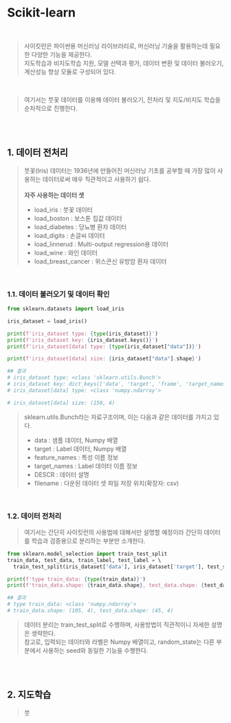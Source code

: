 # Scikit-learn
<br/>

> 사이킷런은 파이썬용 머신러닝 라이브러리로, 머신러닝 기술을 활용하는데 필요한 다양한 기능을 제공한다. <br/>
> 지도학습과 비지도학습 지원, 모델 선택과 평가, 데이터 변환 및 데이터 불러오기, 계산성능 향상 모듈로 구성되어 있다. <br/>

<br/>

> 여기서는 붓꽃 데이터를 이용해 데이터 불러오기, 전처리 및 지도/비지도 학습을 순차적으로 진행한다.

<br/><br/>

## 1. 데이터 전처리
> 붓꽃(Iris) 데이터는 1936년에 만들어진 머신러닝 기초를 공부할 때 가장 많이 사용하는 데이터로써 매우 직관적이고 사용하기 쉽다. <br/><br/>
> **자주 사용하는 데이터 셋**
> * load_iris : 붓꽃 데이터
> * load_boston : 보스톤 집값 데이터
> * load_diabetes : 당뇨병 환자 데이터
> * load_digits : 손글씨 데이터
> * load_linnerud : Multi-output regression용 데이터
> * load_wine : 와인 데이터
> * load_breast_cancer : 위스콘신 유방암 환자 데이터

<br/>

### 1.1. 데이터 불러오기 및 데이터 확인
```python
from sklearn.datasets import load_iris

iris_dataset = load_iris()

print(f'iris_dataset type: {type(iris_dataset)}')
print(f'iris_dataset key: {iris_dataset.keys()}')
print(f'iris_dataset[data] type: {type(iris_dataset["data"])}')

print(f'iris_dataset[data] size: {iris_dataset["data"].shape}')

## 결과
# iris_dataset type: <class 'sklearn.utils.Bunch'>
# iris_dataset key: dict_keys(['data', 'target', 'frame', 'target_names', 'DESCR', 'feature_names', 'filename'])
# iris_dataset[data] type: <class 'numpy.ndarray'>

# iris_dataset[data] size: (150, 4)       
```
> sklearn.utils.Bunch라는 자료구조이며, 이는 다음과 같은 데이터를 가지고 있다.
> * data : 샘플 데이터, Numpy 배열
> * target : Label 데이터, Numpy 배열
> * feature_names : 특성 이름 정보
> * target_names : Label 데이터 이름 정보
> * DESCR : 데이터 설명
> * filename : 다운된 데이터 셋 파일 저장 위치(확장자: csv)

<br/>

### 1.2. 데이터 전처리
> 여기서는 간단히 사이킷런의 사용법에 대해서만 설명할 예정이라 간단히 데이터를 학습과 검증용으로 분리하는 부분만 소개한다.
```python
from sklearn.model_selection import train_test_split
train_data, test_data, train_label, test_label = \      
  train_test_split(iris_dataset['data'], iris_dataset['target'], test_size=0.3, random_state=42)                     

print(f'type train_data: {type(train_data)}')
print(f'train_data.shape: {train_data.shape}, test_data.shape: {test_data.shape}')

## 결과
# type train_data: <class 'numpy.ndarray'>
# train_data.shape: (105, 4), test_data.shape: (45, 4)
```
> 데이터 분리는 train_test_split로 수행하며, 사용방법이 직관적이니 자세한 설명은 생략한다. <br/>
> 참고로, 입력되는 데이터와 라벨은 Numpy 배열이고, random_state는 다른 부분에서 사용하는 seed와 동일한 기능을 수행한다.

<br/><br/>

## 2. 지도학습
> 붓
